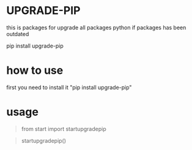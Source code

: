 # UPGRADE-PIP

this is packages for upgrade all packages python if packages has been outdated

pip install upgrade-pip

# how to use

first you need to install it "pip install upgrade-pip"

# usage

  > from start import startupgradepip
  
  > startupgradepip()
